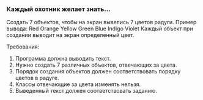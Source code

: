 
### Каждый охотник желает знать…

Создать 7 объектов, чтобы на экран вывелись 7 цветов радуги.
Пример вывода:
Red
Orange
Yellow
Green
Blue
Indigo
Violet
Каждый объект при создании выводит на экран определенный цвет.


Требования:
1.	Программа должна выводить текст.
2.	Нужно создать 7 различных объектов, отвечающих за цвета.
3.	Порядок создания объектов должен соответствовать порядку цветов в радуге.
4.	Классы отвечающие за цвета изменять нельзя.
5.	Выведенный текст должен соответствовать заданию.


